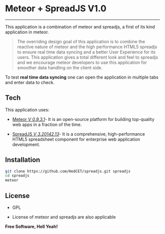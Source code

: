 Meteor + SpreadJS V1.0
=========
----
This application is a combination of meteor and spreadjs, a first of its kind application in meteor. 

> The overriding design goal of this application is to combine the reactive
> nature of meteor and the high performance HTML5 spreadjs to ensure real time data
> syncing and a better User Experience for its users.
> This application gives a total different look and feel to spreadjs and we encourage
> meteor developers to use this application for smoother data handling on the client side.

To test **real time data syncing** one can open the application in multiple tabs and enter data to check.

Tech
-----------

This application uses:

* [Meteor *V 0.9.3.1*](https://www.meteor.com/)- It is an open-source platform for building top-quality web apps in a fraction of the time. 

* [SpreadJS *V 3.20142.13*](http://wijmo.com/widgets/wijmo-enterprise/spreadjs/)- It is a comprehensive, high-performance HTML5 spreadsheet component for enterprise web application development.

Installation
--------------

```sh
git clone https://github.com/HedCET/spreadjs.git spreadjs
cd spreadjs 
meteor

```

License
----

* GPL

* License of meteor and spreadjs are also applicable


**Free Software, Hell Yeah!**



